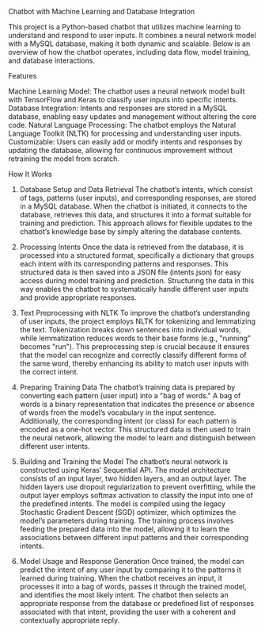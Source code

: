 Chatbot with Machine Learning and Database Integration

This project is a Python-based chatbot that utilizes machine learning to understand and respond to user inputs. It combines a neural network model with a MySQL database, making it both dynamic and scalable. Below is an overview of how the chatbot operates, including data flow, model training, and database interactions.

Features

Machine Learning Model: The chatbot uses a neural network model built with TensorFlow and Keras to classify user inputs into specific intents.
Database Integration: Intents and responses are stored in a MySQL database, enabling easy updates and management without altering the core code.
Natural Language Processing: The chatbot employs the Natural Language Toolkit (NLTK) for processing and understanding user inputs.
Customizable: Users can easily add or modify intents and responses by updating the database, allowing for continuous improvement without retraining the model from scratch.

How It Works

1. Database Setup and Data Retrieval
The chatbot’s intents, which consist of tags, patterns (user inputs), and corresponding responses, are stored in a MySQL database. When the chatbot is initiated, it connects to the database, retrieves this data, and structures it into a format suitable for training and prediction. This approach allows for flexible updates to the chatbot’s knowledge base by simply altering the database contents.

2. Processing Intents
Once the data is retrieved from the database, it is processed into a structured format, specifically a dictionary that groups each intent with its corresponding patterns and responses. This structured data is then saved into a JSON file (intents.json) for easy access during model training and prediction. Structuring the data in this way enables the chatbot to systematically handle different user inputs and provide appropriate responses.

3. Text Preprocessing with NLTK
To improve the chatbot’s understanding of user inputs, the project employs NLTK for tokenizing and lemmatizing the text. Tokenization breaks down sentences into individual words, while lemmatization reduces words to their base forms (e.g., "running" becomes "run"). This preprocessing step is crucial because it ensures that the model can recognize and correctly classify different forms of the same word, thereby enhancing its ability to match user inputs with the correct intent.

4. Preparing Training Data
The chatbot’s training data is prepared by converting each pattern (user input) into a "bag of words." A bag of words is a binary representation that indicates the presence or absence of words from the model’s vocabulary in the input sentence. Additionally, the corresponding intent (or class) for each pattern is encoded as a one-hot vector. This structured data is then used to train the neural network, allowing the model to learn and distinguish between different user intents.

5. Building and Training the Model
The chatbot’s neural network is constructed using Keras’ Sequential API. The model architecture consists of an input layer, two hidden layers, and an output layer. The hidden layers use dropout regularization to prevent overfitting, while the output layer employs softmax activation to classify the input into one of the predefined intents. The model is compiled using the legacy Stochastic Gradient Descent (SGD) optimizer, which optimizes the model’s parameters during training. The training process involves feeding the prepared data into the model, allowing it to learn the associations between different input patterns and their corresponding intents.

6. Model Usage and Response Generation
Once trained, the model can predict the intent of any user input by comparing it to the patterns it learned during training. When the chatbot receives an input, it processes it into a bag of words, passes it through the trained model, and identifies the most likely intent. The chatbot then selects an appropriate response from the database or predefined list of responses associated with that intent, providing the user with a coherent and contextually appropriate reply.
